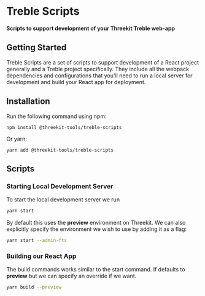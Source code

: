 # Treble Scripts

**Scripts to support development of your Threekit Treble web-app**

## Getting Started

Treble Scripts are a set of scripts to support development of a React project generally and a Treble project specifically. They include all the webpack dependencies and configurations that you'll need to run a local server for development and build your React app for deployment.

## Installation

Run the following command using npm:

`npm install @threekit-tools/treble-scripts`

Or yarn:

`yarn add @threekit-tools/treble-scripts`

## Scripts

### Starting Local Development Server

To start the local development server we run

```bash
yarn start
```

By default this uses the **preview** environment on Threekit. We can also explicitly specify the environment we wish to use by adding it as a flag:

```bash
yarn start --admin-fts
```

### Building our React App

The build commands works similar to the start command. If defaults to **preview** but we can specify an override if we want.

```bash
yarn build --preview
```
